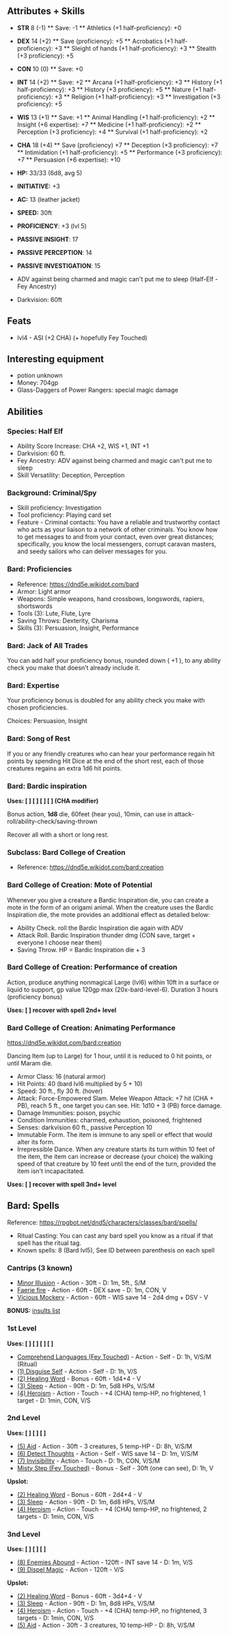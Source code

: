 ## Attributes + Skills

* **STR** 8 (-1)
  ** Save: -1
  ** Athletics (+1 half-proficiency): +0

* **DEX** 14 (+2)
  ** Save (proficiency): +5
  ** Acrobatics (+1 half-proficiency): +3
  ** Sleight of hands (+1 half-proficiency): +3
  ** Stealth (+3 proficiency): +5

* **CON** 10 (0)
  ** Save: +0

* **INT** 14 (+2)
  ** Save: +2
  ** Arcana (+1 half-proficiency): +3
  ** History (+1 half-proficiency): +3
  ** History (+3 proficiency): +5
  ** Nature (+1 half-proficiency): +3
  ** Religion (+1 half-proficiency): +3
  ** Investigation (+3 proficiency): +5

* **WIS** 13 (+1)
  ** Save: +1
  ** Animal Handling (+1 half-proficiency): +2
  ** Insight (+6 expertise): +7
  ** Medicine (+1 half-proficiency): +2
  ** Perception (+3 proficiency): +4
  ** Survival (+1 half-proficiency): +2

* **CHA** 18 (+4)
  ** Save (proficiency) +7
  ** Deception (+3 proficiency): +7
  ** Intimidation (+1 half-proficiency): +5
  ** Performance (+3 proficiency): +7
  ** Persuasion (+6 expertise): +10

* **HP:** 33/33 (6d8, avg 5)
* **INITIATIVE:** +3
* **AC:** 13 (leather jacket)
* **SPEED:** 30ft
* **PROFICIENCY**: +3 (lvl 5)
* **PASSIVE INSIGHT**: 17
* **PASSIVE PERCEPTION**: 14
* **PASSIVE INVESTIGATION**: 15
* ADV against being charmed and magic can't put me to sleep (Half-Elf - Fey Ancestry)
* Darkvision: 60ft

## Feats

* lvl4 - ASI (+2 CHA) (+ hopefully Fey Touched)

## Interesting equipment

* potion unknown
* Money: 704gp
* Glass-Daggers of Power Rangers: special magic damage

## Abilities

### Species: Half Elf

* Ability Score Increase: CHA +2, WIS +1, INT +1
* Darkvision: 60 ft.
* Fey Ancestry: ADV against being charmed and magic can't put me to sleep
* Skill Versatility: Deception, Perception

### Background: Criminal/Spy

* Skill proficiency: Investigation
* Tool proficiency: Playing card set
* Feature - Criminal contacts: You have a reliable and trustworthy contact who acts as your liaison to a network of other criminals. You know how to get messages to and from your contact, even over great distances; specifically, you know the local messengers, corrupt caravan masters, and seedy sailors who can deliver messages for you.

### Bard: Proficiencies

* Reference: https://dnd5e.wikidot.com/bard
* Armor: Light armor
* Weapons: Simple weapons, hand crossbows, longswords, rapiers, shortswords
* Tools (3): Lute, Flute, Lyre
* Saving Throws: Dexterity, Charisma
* Skills (3): Persuasion, Insight, Performance

### Bard: Jack of All Trades
You can add half your proficiency bonus, rounded down ( +1 ), to any ability check you make that doesn’t already include it.

### Bard: Expertise
Your proficiency bonus is doubled for any ability check you make with chosen proficiencies.

Choices: Persuasion, Insight

### Bard: Song of Rest
If you or any friendly creatures who can hear your performance regain hit points by spending Hit Dice at the end of the short rest, each of those creatures regains an extra 1d6 hit points.

### Bard: Bardic inspiration

**Uses: [ ] [ ] [ ] [ ] (CHA modifier)**

Bonus action, **1d8** die, 60feet (hear you), 10min, can use in attack-roll/ability-check/saving-thrown

Recover all with a short or long rest.

### Subclass: Bard College of Creation
* Reference: https://dnd5e.wikidot.com/bard:creation

### Bard College of Creation: Mote of Potential

Whenever you give a creature a Bardic Inspiration die, you can create a mote in the form of an origami animal. When the creature uses the Bardic Inspiration die, the mote provides an additional effect as detailed below:

* Ability Check. roll the Bardic Inspiration die again with ADV
* Attack Roll. Bardic Inspiration thunder dmg (CON save, target + everyone I choose near them)
* Saving Throw. HP = Bardic Inspiration die + 3

### Bard College of Creation: Performance of creation
Action, produce anything nonmagical Large (lvl6) within 10ft in a surface or liquid to support, gp value 120gp max (20x-bard-level-6). Duration 3 hours (proficiency bonus)

**Uses: [ ] recover with spell 2nd+ level**

### Bard College of Creation: Animating Performance

https://dnd5e.wikidot.com/bard:creation

Dancing Item (up to Large) for 1 hour, until it is reduced to 0 hit points, or until Maram die.

* Armor Class: 16 (natural armor)
* Hit Points: 40 (bard lvl6 multiplied by 5 + 10)
* Speed: 30 ft., fly 30 ft. (hover)
* Attack: Force-Empowered Slam. Melee Weapon Attack: +7 hit (CHA + PB), reach 5 ft., one target you can see. Hit: 1d10 + 3 (PB) force damage.
* Damage Immunities: poison, psychic
* Condition Immunities: charmed, exhaustion, poisoned, frightened
* Senses: darkvision 60 ft., passive Perception 10
* Immutable Form. The item is immune to any spell or effect that would alter its form.
* Irrepressible Dance. When any creature starts its turn within 10 feet of the item, the item can increase or decrease (your choice) the walking speed of that creature by 10 feet until the end of the turn, provided the item isn't incapacitated.

**Uses: [ ] recover with spell 3nd+ level**

## Bard: Spells

Reference: https://rpgbot.net/dnd5/characters/classes/bard/spells/

* Ritual Casting: You can cast any bard spell you know as a ritual if that spell has the ritual tag.
* Known spells: 8 (Bard lvl5), See ID between parenthesis on each spell

### Cantrips (3 known)

* [Minor Illusion](https://dnd5e.wikidot.com/spell:minor-illusion) - Action - 30ft - D: 1m, 5ft., S/M
* [Faerie fire](https://dnd5e.wikidot.com/spell:faerie-fire) - Action - 60ft - DEX save - D: 1m, CON, V
* [Vicious Mockery](https://dnd5e.wikidot.com/spell:vicious-mockery) - Action - 60ft - WIS save 14 - 2d4 dmg + DSV - V

**BONUS:** [insults list](https://www.reddit.com/r/dndnext/comments/3k7qpl/100_bard_insults_for_vicious_mockery/)

### 1st Level

**Uses: [ ] [ ] [ ] [ ]**

* [Comprehend Languages (Fey Touched)](https://dnd5e.wikidot.com/spell:comprehend-languages) - Action - Self - D: 1h, V/S/M (Ritual)
* [(1) Disguise Self](https://dnd5e.wikidot.com/spell:disguise-self) - Action - Self - D: 1h, V/S
* [(2) Healing Word](https://dnd5e.wikidot.com/spell:healing-word) - Bonus - 60ft - 1d4+4 - V
* [(3) Sleep](https://dnd5e.wikidot.com/spell:sleep) - Action - 90ft - D: 1m, 5d8 HPs, V/S/M
* [(4) Heroism](https://dnd5e.wikidot.com/spell:heroism) - Action - Touch - +4 (CHA) temp-HP, no frightened, 1 target - D: 1min, CON, V/S

### 2nd Level

**Uses: [ ] [ ] [ ]**

* [(5) Aid](https://dnd5e.wikidot.com/spell:aid) - Action - 30ft - 3 creatures, 5 temp-HP - D: 8h, V/S/M
* [(6) Detect Thoughts](https://dnd5e.wikidot.com/spell:detect-thoughts) - Action - Self - WIS save 14 - D: 1m, V/S/M
* [(7) Invisibility](https://dnd5e.wikidot.com/spell:invisibility) - Action - Touch - D: 1h, CON, V/S/M
* [Misty Step (Fey Touched)](https://dnd5e.wikidot.com/spell:misty-step) - Bonus - Self - 30ft (one can see), D: 1h, V

**Upslot:**
* [(2) Healing Word](https://dnd5e.wikidot.com/spell:healing-word) - Bonus - 60ft - 2d4+4 - V
* [(3) Sleep](https://dnd5e.wikidot.com/spell:sleep) - Action - 90ft - D: 1m, 6d8 HPs, V/S/M
* [(4) Heroism](https://dnd5e.wikidot.com/spell:heroism) - Action - Touch - +4 (CHA) temp-HP, no frightened, 2 targets - D: 1min, CON, V/S

### 3nd Level

**Uses: [ ] [ ] [ ]**

* [(8) Enemies Abound](https://dnd5e.wikidot.com/spell:enemies-abound) - Action - 120ft - INT save 14 - D: 1m, V/S
* [(9) Dispel Magic](https://dnd5e.wikidot.com/spell:dispel-magic) - Action - 120ft - V/S

**Upslot:**
* [(2) Healing Word](https://dnd5e.wikidot.com/spell:healing-word) - Bonus - 60ft - 3d4+4 - V
* [(3) Sleep](https://dnd5e.wikidot.com/spell:sleep) - Action - 90ft - D: 1m, 8d8 HPs, V/S/M
* [(4) Heroism](https://dnd5e.wikidot.com/spell:heroism) - Action - Touch - +4 (CHA) temp-HP, no frightened, 3 targets - D: 1min, CON, V/S
* [(5) Aid](https://dnd5e.wikidot.com/spell:aid) - Action - 30ft - 3 creatures, 10 temp-HP - D: 8h, V/S/M
